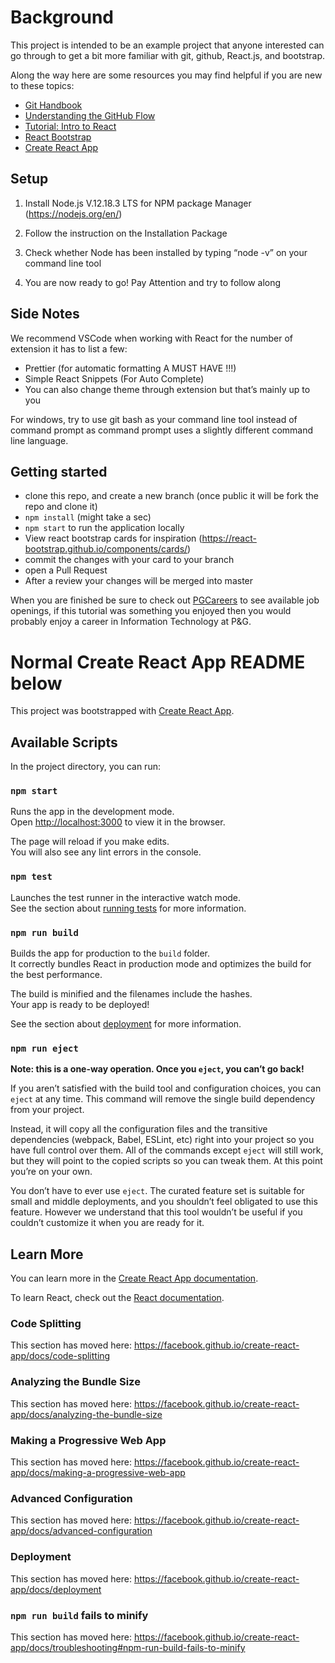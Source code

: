 # Background

This project is intended to be an example project that anyone interested can go through to get a bit more familiar with git, github, React.js, and bootstrap.

Along the way here are some resources you may find helpful if you are new to these topics:

- [Git Handbook](https://guides.github.com/introduction/git-handbook/)
- [Understanding the GitHub Flow](https://guides.github.com/introduction/flow/)
- [Tutorial: Intro to React](https://reactjs.org/tutorial/tutorial.html)
- [React Bootstrap](https://react-bootstrap.github.io/getting-started/why-react-bootstrap/)
- [Create React App](https://github.com/facebook/create-react-app)

## Setup 

1. Install Node.js V.12.18.3 LTS for NPM package Manager (https://nodejs.org/en/)  

2. Follow the instruction on the Installation Package 

3. Check whether Node has been installed by typing “node -v” on your command line tool  

4. You are now ready to go! Pay Attention and try to follow along 

## Side Notes 

We recommend VSCode when working with React for the number of extension it has to list a few: 
- Prettier (for automatic formatting A MUST HAVE !!!) 
- Simple React Snippets (For Auto Complete) 
- You can also change theme through extension but that’s mainly up to you 

For windows, try to use git bash as your command line tool instead of command prompt as command prompt uses a slightly different command line language. 

## Getting started

- clone this repo, and create a new branch (once public it will be fork the repo and clone it)
- `npm install` (might take a sec)
- `npm start` to run the application locally
- View react bootstrap cards for inspiration (https://react-bootstrap.github.io/components/cards/)
- commit the changes with your card to your branch
- open a Pull Request
- After a review your changes will be merged into master

When you are finished be sure to check out [PGCareers](https://www.pgcareers.com/search-jobs) to see available job openings, if this tutorial was something you enjoyed then you would probably enjoy a career in Information Technology at P&G.

# Normal Create React App README below

This project was bootstrapped with [Create React App](https://github.com/facebook/create-react-app).

## Available Scripts

In the project directory, you can run:

### `npm start`

Runs the app in the development mode.<br />
Open [http://localhost:3000](http://localhost:3000) to view it in the browser.

The page will reload if you make edits.<br />
You will also see any lint errors in the console.

### `npm test`

Launches the test runner in the interactive watch mode.<br />
See the section about [running tests](https://facebook.github.io/create-react-app/docs/running-tests) for more information.

### `npm run build`

Builds the app for production to the `build` folder.<br />
It correctly bundles React in production mode and optimizes the build for the best performance.

The build is minified and the filenames include the hashes.<br />
Your app is ready to be deployed!

See the section about [deployment](https://facebook.github.io/create-react-app/docs/deployment) for more information.

### `npm run eject`

**Note: this is a one-way operation. Once you `eject`, you can’t go back!**

If you aren’t satisfied with the build tool and configuration choices, you can `eject` at any time. This command will remove the single build dependency from your project.

Instead, it will copy all the configuration files and the transitive dependencies (webpack, Babel, ESLint, etc) right into your project so you have full control over them. All of the commands except `eject` will still work, but they will point to the copied scripts so you can tweak them. At this point you’re on your own.

You don’t have to ever use `eject`. The curated feature set is suitable for small and middle deployments, and you shouldn’t feel obligated to use this feature. However we understand that this tool wouldn’t be useful if you couldn’t customize it when you are ready for it.

## Learn More

You can learn more in the [Create React App documentation](https://facebook.github.io/create-react-app/docs/getting-started).

To learn React, check out the [React documentation](https://reactjs.org/).

### Code Splitting

This section has moved here: https://facebook.github.io/create-react-app/docs/code-splitting

### Analyzing the Bundle Size

This section has moved here: https://facebook.github.io/create-react-app/docs/analyzing-the-bundle-size

### Making a Progressive Web App

This section has moved here: https://facebook.github.io/create-react-app/docs/making-a-progressive-web-app

### Advanced Configuration

This section has moved here: https://facebook.github.io/create-react-app/docs/advanced-configuration

### Deployment

This section has moved here: https://facebook.github.io/create-react-app/docs/deployment

### `npm run build` fails to minify

This section has moved here: https://facebook.github.io/create-react-app/docs/troubleshooting#npm-run-build-fails-to-minify
